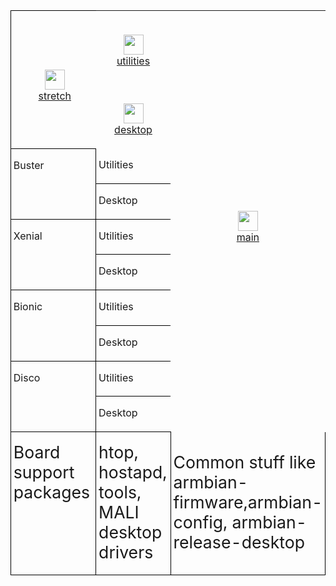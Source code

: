 <table width="642" cellpadding="4" cellspacing="0" style="page-break-before: always">
	<col width="311">
	<col width="205">
	<col width="100">
	<tr>
		<td align="center" rowspan="2" width="311" valign="center" style="border-top: 1px solid #000000; border-bottom: 1px solid #000000; border-left: 1px solid #000000; border-right: none; padding-top: 0.1cm; padding-bottom: 0.1cm; padding-left: 0.1cm; padding-right: 0cm">
			<p><br><a href="/tuxwall/testings/upload/master"><img src="https://dl.armbian.com/_h5ai/public/images/themes/comity/cloud-upload-1.png" name="Upload" align="bottom" width="32" height="32" border="0"/></a>
			<br><a href="/tuxwall/testings/upload/master">stretch</a></p>
		</td>
		<td align="center" width="205" valign="center">
			<p><br><a href="/tuxwall/testings/upload/master"><img src="https://dl.armbian.com/_h5ai/public/images/themes/comity/cloud-upload-1.png" name="Upload" align="bottom" width="32" height="32" border="0"/></a>
			<br><a href="/tuxwall/testings/upload/master">utilities</a></p>
		</td>
		<td align="center" rowspan="10" width="200">
			<p><br><a href="/tuxwall/testings/upload/master"><img src="https://dl.armbian.com/_h5ai/public/images/themes/comity/cloud-upload-1.png" name="Upload" align="bottom" width="32" height="32" border="0"/></a>
			<br><a href="/tuxwall/testings/upload/master">main</a></p>
		</td>
	</tr>
	<tr>
		<td align="center" width="205" valign="center">
			<p><br><a href="/tuxwall/testings/upload/master"><img src="https://dl.armbian.com/_h5ai/public/images/themes/comity/cloud-upload-1.png" name="Upload" align="bottom" width="32" height="32" border="0"/></a>
			<br><a href="/tuxwall/testings/upload/master">desktop</a></p>
		</td>
	</tr>
	<tr>
		<td rowspan="2" width="311" valign="top" style="border-top: none; border-bottom: 1px solid #000000; border-left: 1px solid #000000; border-right: none; padding-top: 0cm; padding-bottom: 0.1cm; padding-left: 0.1cm; padding-right: 0cm">
			<p>Buster</p>
		</td>
		<td width="205" valign="top" style="border-top: none; border-bottom: 1px solid #000000; border-left: 1px solid #000000; border-right: none; padding-top: 0cm; padding-bottom: 0.1cm; padding-left: 0.1cm; padding-right: 0cm">
			<p>Utilities</p>
		</td>
	</tr>
	<tr>
		<td width="205" valign="top" style="border-top: none; border-bottom: 1px solid #000000; border-left: 1px solid #000000; border-right: none; padding-top: 0cm; padding-bottom: 0.1cm; padding-left: 0.1cm; padding-right: 0cm">
			<p>Desktop</p>
		</td>
	</tr>
	<tr>
		<td rowspan="2" width="311" valign="top" style="border-top: none; border-bottom: 1px solid #000000; border-left: 1px solid #000000; border-right: none; padding-top: 0cm; padding-bottom: 0.1cm; padding-left: 0.1cm; padding-right: 0cm">
			<p>Xenial</p>
		</td>
		<td width="205" valign="top" style="border-top: none; border-bottom: 1px solid #000000; border-left: 1px solid #000000; border-right: none; padding-top: 0cm; padding-bottom: 0.1cm; padding-left: 0.1cm; padding-right: 0cm">
			<p>Utilities</p>
		</td>
	</tr>
	<tr>
		<td width="205" valign="top" style="border-top: none; border-bottom: 1px solid #000000; border-left: 1px solid #000000; border-right: none; padding-top: 0cm; padding-bottom: 0.1cm; padding-left: 0.1cm; padding-right: 0cm">
			<p>Desktop</p>
		</td>
	</tr>
	<tr>
		<td rowspan="2" width="311" valign="top" style="border-top: none; border-bottom: 1px solid #000000; border-left: 1px solid #000000; border-right: none; padding-top: 0cm; padding-bottom: 0.1cm; padding-left: 0.1cm; padding-right: 0cm">
			<p>Bionic</p>
		</td>
		<td width="205" valign="top" style="border-top: none; border-bottom: 1px solid #000000; border-left: 1px solid #000000; border-right: none; padding-top: 0cm; padding-bottom: 0.1cm; padding-left: 0.1cm; padding-right: 0cm">
			<p>Utilities</p>
		</td>
	</tr>
	<tr>
		<td width="205" valign="top" style="border-top: none; border-bottom: 1px solid #000000; border-left: 1px solid #000000; border-right: none; padding-top: 0cm; padding-bottom: 0.1cm; padding-left: 0.1cm; padding-right: 0cm">
			<p>Desktop</p>
		</td>
	</tr>
	<tr>
		<td rowspan="2" width="311" valign="top" style="border-top: none; border-bottom: 1px solid #000000; border-left: 1px solid #000000; border-right: none; padding-top: 0cm; padding-bottom: 0.1cm; padding-left: 0.1cm; padding-right: 0cm">
			<p>Disco</p>
		</td>
		<td width="205" valign="top" style="border-top: none; border-bottom: 1px solid #000000; border-left: 1px solid #000000; border-right: none; padding-top: 0cm; padding-bottom: 0.1cm; padding-left: 0.1cm; padding-right: 0cm">
			<p>Utilities</p>
		</td>
	</tr>
	<tr>
		<td width="205" valign="top" style="border-top: none; border-bottom: 1px solid #000000; border-left: 1px solid #000000; border-right: none; padding-top: 0cm; padding-bottom: 0.1cm; padding-left: 0.1cm; padding-right: 0cm">
			<p>Desktop</p>
		</td>
	</tr>
	<tr>
		<td width="311" valign="top" style="border-top: none; border-bottom: 1px solid #000000; border-left: 1px solid #000000; border-right: none; padding-top: 0cm; padding-bottom: 0.1cm; padding-left: 0.1cm; padding-right: 0cm">
			<p><font size="5" style="font-size: 20pt">Board support packages</font></p>
		</td>
		<td width="205" valign="top" style="border-top: none; border-bottom: 1px solid #000000; border-left: 1px solid #000000; border-right: none; padding-top: 0cm; padding-bottom: 0.1cm; padding-left: 0.1cm; padding-right: 0cm">
			<p><font size="5" style="font-size: 20pt">htop, hostapd, tools,
			MALI desktop drivers</font></p>
		</td>
		<td width="100" style="border-top: none; border-bottom: 1px solid #000000; border-left: 1px solid #000000; border-right: 1px solid #000000; padding-top: 0cm; padding-bottom: 0.1cm; padding-left: 0.1cm; padding-right: 0.1cm">
			<p><font size="5" style="font-size: 20pt">Common stuff like
			armbian-firmware,armbian-config, armbian-release-desktop</font></p>
		</td>
	</tr>
</table>
<p style="margin-bottom: 0cm; line-height: 100%"><br/>

</p>
</body>
</html>
